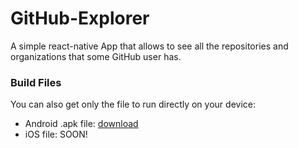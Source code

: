 # GitHub-Explorer

A simple react-native App that allows to see all the repositories and organizations that some GitHub user has.

### Build Files
You can also get only the file to run directly on your device:

* Android .apk file: [download](https://gustavocunhateles.github.io/github-explorer-release.apk)
* iOS file: SOON!
